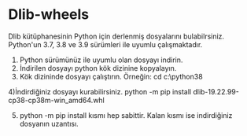 # Dlib-wheels
Dlib kütüphanesinin Python için derlenmiş dosyalarını bulabilrsiniz. Python'un 3.7, 3.8 ve 3.9 sürümleri ile uyumlu çalışmaktadır. 

1) Python sürümünüz ile uyumlu olan dosyayı indirin.
2) İndirilen dosyayı python kök dizinine kopyalayın.
3) Kök dizininde dosyayı çalıştırın.
Örneğin: cd c:\python38

4)İndirdiğiniz dosyayı kurabilirsiniz.
  python -m pip install dlib-19.22.99-cp38-cp38m-win_amd64.whl 

5) python -m pip install kısmı hep sabittir. Kalan kısmı ise indirdiğiniz dosyanın uzantısı.
   

